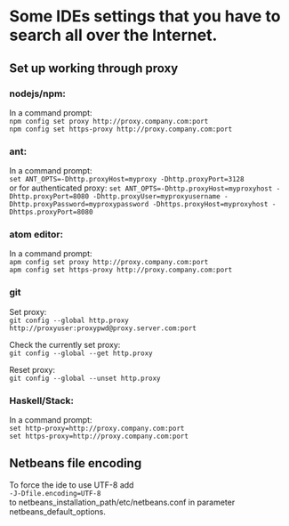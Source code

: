 # Some IDEs settings that you have to search all over the Internet.
## Set up working through proxy
### nodejs/npm:
In a command prompt:  
  `npm config set proxy http://proxy.company.com:port  `  
  `npm config set https-proxy http://proxy.company.com:port`  


### ant:
In a command prompt:  
`set ANT_OPTS=-Dhttp.proxyHost=myproxy -Dhttp.proxyPort=3128`  
or for authenticated proxy:
`set ANT_OPTS=-Dhttp.proxyHost=myproxyhost -Dhttp.proxyPort=8080 -Dhttp.proxyUser=myproxyusername -Dhttp.proxyPassword=myproxypassword -Dhttps.proxyHost=myproxyhost -Dhttps.proxyPort=8080`  


### atom editor:
In a command prompt:  
`apm config set proxy http://proxy.company.com:port`  
`apm config set https-proxy http://proxy.company.com:port`  


### git
Set proxy:  
`git config --global http.proxy http://proxyuser:proxypwd@proxy.server.com:port`  

Check the currently set proxy:  
`git config --global --get http.proxy`  

Reset proxy:  
`git config --global --unset http.proxy`  

### Haskell/Stack:
In a command prompt:  
`set http-proxy=http://proxy.company.com:port`  
`set https-proxy=http://proxy.company.com:port`  


## Netbeans file encoding
To force the ide to use UTF-8 add  
`-J-Dfile.encoding=UTF-8`  
to netbeans_installation_path/etc/netbeans.conf  in parameter netbeans_default_options.
